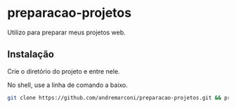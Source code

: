 # preparacao-projetos

Utilizo para preparar meus projetos web.

## Instalação

Crie o diretório do projeto e entre nele.

No shell, use a linha de comando a baixo.

```bash
git clone https://github.com/andremarconi/preparacao-projetos.git && preparacao-projetos/./install.sh
```
